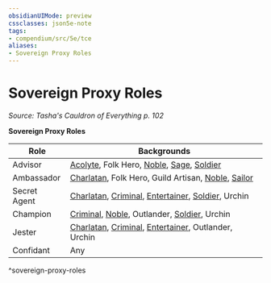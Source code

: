 ```yaml
---
obsidianUIMode: preview
cssclasses: json5e-note
tags:
- compendium/src/5e/tce
aliases:
- Sovereign Proxy Roles
---
```

# Sovereign Proxy Roles
*Source: Tasha's Cauldron of Everything p. 102* 

**Sovereign Proxy Roles**

| Role | Backgrounds |
|------|-------------|
| Advisor | [Acolyte](/3-Mechanics/CLI/backgrounds/acolyte-xphb.md), Folk Hero, [Noble](/3-Mechanics/CLI/backgrounds/noble-xphb.md), [Sage](/3-Mechanics/CLI/backgrounds/sage-xphb.md), [Soldier](/3-Mechanics/CLI/backgrounds/soldier-xphb.md) |
| Ambassador | [Charlatan](/3-Mechanics/CLI/backgrounds/charlatan-xphb.md), Folk Hero, Guild Artisan, [Noble](/3-Mechanics/CLI/backgrounds/noble-xphb.md), [Sailor](/3-Mechanics/CLI/backgrounds/sailor-xphb.md) |
| Secret Agent | [Charlatan](/3-Mechanics/CLI/backgrounds/charlatan-xphb.md), [Criminal](/3-Mechanics/CLI/backgrounds/criminal-xphb.md), [Entertainer](/3-Mechanics/CLI/backgrounds/entertainer-xphb.md), [Soldier](/3-Mechanics/CLI/backgrounds/soldier-xphb.md), Urchin |
| Champion | [Criminal](/3-Mechanics/CLI/backgrounds/criminal-xphb.md), [Noble](/3-Mechanics/CLI/backgrounds/noble-xphb.md), Outlander, [Soldier](/3-Mechanics/CLI/backgrounds/soldier-xphb.md), Urchin |
| Jester | [Charlatan](/3-Mechanics/CLI/backgrounds/charlatan-xphb.md), [Criminal](/3-Mechanics/CLI/backgrounds/criminal-xphb.md), [Entertainer](/3-Mechanics/CLI/backgrounds/entertainer-xphb.md), Outlander, Urchin |
| Confidant | Any |
^sovereign-proxy-roles